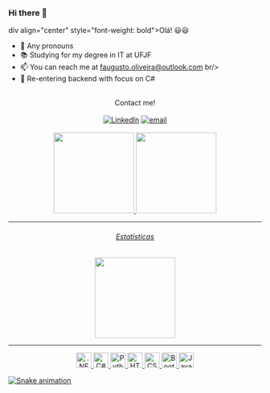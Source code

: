 ### Hi there 👋
div align="center" style="font-weight: bold">Olá! 😃😃</div>
- 🤔 Any pronouns <br/>
- 📚 Studying for my degree in IT at UFJF<br/>
- 📫 You can reach me at faugusto.oliveira@outlook.com br/>
- 🌱 Re-entering backend with focus on C# <br/>
<br/>

<div align="center">
  Contact me!<br/><br/>
  <a href="https://www.linkedin.com/in/faugusto-oliveira/"><img
      src="https://img.shields.io/badge/LinkedIn-0077B5?style=for-the-badge&logo=linkedin&logoColor=white"
      alt="LinkedIn" target="_blank" /></a>
  <a href="mailto:faugusto.oliveira@outlook.com"><img
      src="https://img.shields.io/badge/Gmail-D14836?style=for-the-badge&logo=gmail&logoColor=white" alt="email" /></a><br/><br/>
</div>
<div align="center">
  <a href="https://github.com/faugusto-oliveira">
  <img height="160em" src="https://github-readme-stats.vercel.app/api?username=faugusto-oliveira&show_icons=true&theme=synthwave&include_all_commits=true&count_private=true](http://github-profile-summary-cards.vercel.app/api/cards/profile-details?username=faugusto-oliveira&theme=2077"/>
  <img height="160em" src="https://github-readme-stats.vercel.app/api/top-langs/?username=faugusto-oliveira&layout=compact&langs_count=7&theme=synthwave"/>
</div>
<hr/>
  <div align="center">
    <h6>Estatísticas</h6>
      <img height="160em" src="https://github-profile-summary-cards.vercel.app/api/cards/profile-details?username=faugusto-oliveira&theme=synthwave"/>
  </div>
<hr/>
<div style="display: inline_block" align="center">
  <img title=".NET CORE" width="30px" height="30px" src="https://cdn.jsdelivr.net/gh/devicons/devicon/icons/dotnetcore/dotnetcore-plain.svg"/>
  <img title="C#" width="30px" height="30px" src="https://cdn.jsdelivr.net/gh/devicons/devicon/icons/csharp/csharp-original.svg"/>
  <img title="Python" width="30px" height="30px" src="https://cdn.jsdelivr.net/gh/devicons/devicon/icons/python/python-original-wordmark.svg"/>
  <img title="HTML" width="30px" height="30px" src="https://cdn.jsdelivr.net/gh/devicons/devicon/icons/html5/html5-original-wordmark.svg"/>
  <img title="CSS" width="30px" height="30px" src="https://cdn.jsdelivr.net/gh/devicons/devicon/icons/css3/css3-original-wordmark.svg"/>
  <img title="Bootstrap" width="30px" height="30px" src="https://cdn.jsdelivr.net/gh/devicons/devicon/icons/bootstrap/bootstrap-plain-wordmark.svg"/>
  <img title="Javascript" width="30px" height="30px" src="https://cdn.jsdelivr.net/gh/devicons/devicon/icons/javascript/javascript-original.svg" />

</div>

  
  ![Snake animation](https://github.com/faugusto-oliveira/faugusto-oliveira/blob/output/github-contribution-grid-snake.svg)
